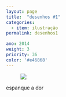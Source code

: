 ```yaml
---
layout: page
title:  "desenhos #1"
categories:
  - item: ilustração
permalink: desenhos1

ano: 2014
weight: 3
priority: 36
color: '#e46868'
---
```


<figure><img src="{{ site.baseurl }}/assets/desenhos1/espanqueador.jpg"/></figure>

espanque a dor
